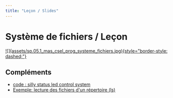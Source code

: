 ```yaml
---
title: "Leçon / Slides"
---
```


# Système de fichiers / Leçon

<a markdown href="../assets/sp.05.1_mas_csel_prog_systeme_fichiers.pdf" target="_blank">
![](assets/sp.05.1_mas_csel_prog_systeme_fichiers.jpg){style="border-style: dashed;"}
</a>

## Compléments

- [code : silly status led control system](assets/sp.05.3_mas_csel_silly_led_control.c)
- [Exemple: lecture des fichiers d'un répertoire (ls)](assets/list.c)

